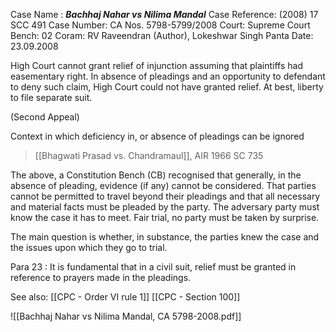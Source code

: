 Case Name : ***Bachhaj Nahar vs Nilima Mandal***
Case Reference: (2008) 17 SCC 491
Case Number: CA Nos. 5798-5799/2008
Court: Supreme Court
Bench: 02
Coram: RV Raveendran (Author), Lokeshwar Singh Panta
Date: 23.09.2008

High Court cannot grant relief of injunction assuming that plaintiffs had easementary right. In absence of pleadings and an opportunity to defendant to deny such claim, High Court could not have granted relief. At best, liberty to file separate suit.

(Second Appeal)

Context in which deficiency in, or absence of pleadings can be ignored 

> [[Bhagwati Prasad vs. Chandramaul]], AIR 1966 SC 735  

The above, a Constitution Bench (CB) recognised that generally, in the absence of pleading, evidence (if any) cannot be considered. That parties cannot be permitted to travel beyond their pleadings and that all necessary and material facts must be pleaded by the party. The adversary party must know the case it has to meet. Fair trial, no party must be taken by surprise.

The main question is whether, in substance, the parties knew the case and the issues upon which they go to trial.

Para 23 : It is fundamental that in a civil suit, relief must be granted in reference to prayers made in the pleadings.


See also:
[[CPC - Order VI rule 1]]
[[CPC - Section 100]]

![[Bachhaj Nahar vs Nilima Mandal, CA 5798-2008.pdf]]